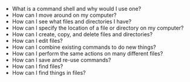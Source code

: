 - What is a command shell and why would I use one?
- How can I move around on my computer?
- How can I see what files and directories I have?
- How can I specify the location of a file or directory on my computer?
- How can I create, copy, and delete files and directories?
- How can I edit files?
- How can I combine existing commands to do new things?
- How can I perform the same actions on many different files?
- How can I save and re-use commands?
- How can I find files?
- How can I find things in files?